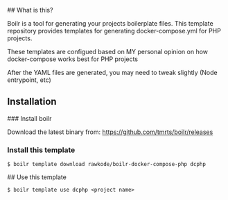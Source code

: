 ## What is this?

Boilr is a tool for generating your projects boilerplate files. This template repository provides templates for generating docker-compose.yml for PHP projects.

These templates are configued based on MY personal opinion on how docker-compose works best for PHP projects

After the YAML files are generated, you may need to tweak slightly (Node entrypoint, etc)

## Installation

### Install boilr

Download the latest binary from: https://github.com/tmrts/boilr/releases

### Install this template

`$ boilr template download rawkode/boilr-docker-compose-php dcphp`

## Use this template

`$ boilr template use dcphp <project name>`
